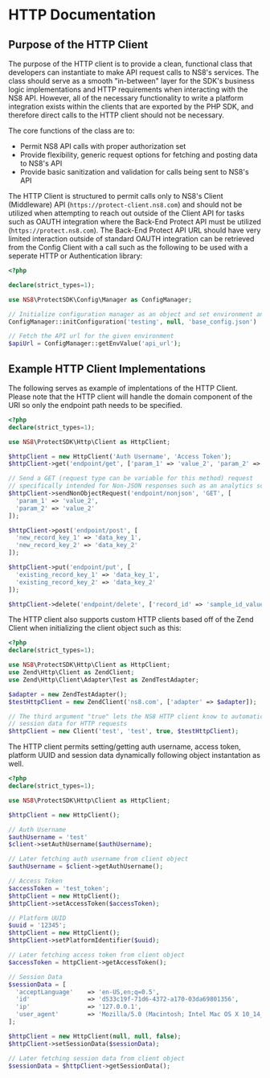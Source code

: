 # HTTP Documentation

## Purpose of the HTTP Client

The purpose of the HTTP client is to provide a clean, functional class that
developers can instantiate to make API request calls to NS8's services. The
class should serve as a smooth "in-between" layer for the SDK's business logic
implementations and HTTP requirements when interacting with the NS8 API.
However, all of the necessary functionality to write a platform integration
exists within the clients that are exported by the PHP SDK, and therefore direct
calls to the HTTP client should not be necessary.

The core functions of the class are to:

* Permit NS8 API calls with proper authorization set
* Provide flexibility, generic request options for fetching and posting data to
  NS8's API
* Provide basic sanitization and validation for calls being sent to NS8's API

The HTTP Client is structured to permit calls only to NS8's Client (Middleware)
API (`https://protect-client.ns8.com`) and should not be utilized when
attempting to reach out outside of the Client API for tasks such as OAUTH
integration where the Back-End Protect API must be utilized
(`https://protect.ns8.com`). The Back-End Protect API URL should have very
limited interaction outside of standard OAUTH integration can be retrieved from
the Config Client with a call such as the following to be used with a seperate
HTTP or Authentication library:

```php
<?php

declare(strict_types=1);

use NS8\ProtectSDK\Config\Manager as ConfigManager;

// Initialize configuration manager as an object and set environment and JSON files
ConfigManager::initConfiguration('testing', null, 'base_config.json')

// Fetch the API url for the given environment
$apiUrl = ConfigManager::getEnvValue('api_url');
```

## Example HTTP Client Implementations

The following serves as example of implentations of the HTTP Client. Please note
that the HTTP client will handle the domain component of the URI so only the
endpoint path needs to be specified.

```php
<?php
declare(strict_types=1);

use NS8\ProtectSDK\Http\Client as HttpClient;

$httpClient = new HttpClient('Auth Username', 'Access Token');
$httpClient->get('endpoint/get', ['param_1' => 'value_2', 'param_2' => 'value_2']);

// Send a GET (request type can be variable for this method) request
// specifically intended for Non-JSON responses such as an analytics script.
$httpClient->sendNonObjectRequest('endpoint/nonjson', 'GET', [
  'param_1' => 'value_2',
  'param_2' => 'value_2'
]);

$httpClient->post('endpoint/post', [
  'new_record_key_1' => 'data_key_1',
  'new_record_key_2' => 'data_key_2'
]);

$httpClient->put('endpoint/put', [
  'existing_record_key_1' => 'data_key_1',
  'existing_record_key_2' => 'data_key_2'
]);

$httpClient->delete('endpoint/delete', ['record_id' => 'sample_id_value']);
```

The HTTP client also supports custom HTTP clients based off of the Zend Client
when initializing the client object such as this:

```php
<?php
declare(strict_types=1);

use NS8\ProtectSDK\Http\Client as HttpClient;
use Zend\Http\Client as ZendClient;
use Zend\Http\Client\Adapter\Test as ZendTestAdapter;

$adapter = new ZendTestAdapter();
$testHttpClient = new ZendClient('ns8.com', ['adapter' => $adapter]);

// The third argument "true" lets the NS8 HTTP client know to automatically set
// session data for HTTP requests
$httpClient = new Client('test', 'test', true, $testHttpClient);
```

The HTTP client permits setting/getting auth username, access token, platform
UUID and session data dynamically following object instantation as well.

```php
<?php
declare(strict_types=1);

use NS8\ProtectSDK\Http\Client as HttpClient;

$httpClient = new HttpClient();

// Auth Username
$authUsername = 'test'
$client->setAuthUsername($authUsername);

// Later fetching auth username from client object
$authUsername = $client->getAuthUsername();

// Access Token
$accessToken = 'test_token';
$httpClient = new HttpClient();
$httpClient->setAccessToken($accessToken);

// Platform UUID
$uuid = '12345';
$httpClient = new HttpClient();
$httpClient->setPlatformIdentifier($uuid);

// Later fetching access token from client object
$accessToken = httpClient->getAccessToken();

// Session Data
$sessionData = [
  'acceptLanguage'    => 'en-US,en;q=0.5',
  'id'                => 'd533c19f-71d6-4372-a170-03da69801356',
  'ip'                => '127.0.0.1',
  'user_agent'        => 'Mozilla/5.0 (Macintosh; Intel Mac OS X 10_14_6)',
];

$httpClient = new HttpClient(null, null, false);
$httpClient->setSessionData($sessionData);

// Later fetching session data from client object
$sessionData = $httpClient->getSessionData();
```
